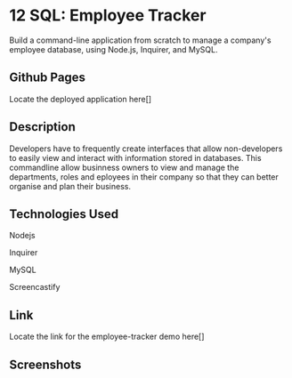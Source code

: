 # 12 SQL: Employee Tracker

Build a command-line application from scratch to manage a company's employee database, using Node.js, Inquirer, and MySQL.

## Github Pages
Locate the deployed application here[]


## Description

Developers have to frequently create interfaces that allow non-developers to easily view and interact with information stored in databases. This commandline allow businness owners to view and manage the departments, roles and eployees in their company so that they can better organise and plan their business. 


## Technologies Used

Nodejs

Inquirer

MySQL

Screencastify

## Link

Locate the link for the employee-tracker demo here[]


## Screenshots

